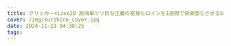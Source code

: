 ```yaml
---
title: クリッカー×Live2D 高飛車ツリ目な正義の変身ヒロインを1週間で快楽堕ちさせるSLG
cover: /img/kurihiro_cover.jpg
date: 2024-11-23 04:38:25
tags:
---
```

